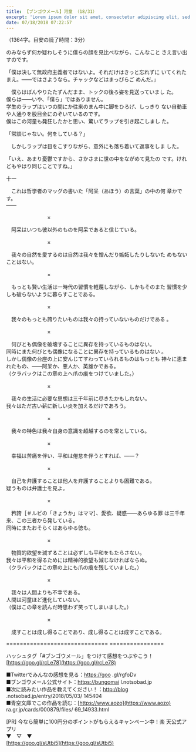 ```yaml
---
title: 【ブンゴウメール】河童 （18/31）
excerpt: 'Lorem ipsum dolor sit amet, consectetur adipiscing elit, sed do eiusmod tempor incididunt ut labore et dolore magna aliqua. Praesent elementum facilisis leo vel fringilla est ullamcorper eget. At imperdiet dui accumsan sit amet nulla facilisi morbi tempus.'
date: 07/18/2018 07:22:57
---
```


（1364字。目安の読了時間：3分）

  
のみならず何か疑わしそうに僕らの顔を見比べながら、こんなこと さえ言い出すのです。

  
「僕は決して無政府主義者ではないよ。それだけはきっと忘れずに いてくれたまえ。――ではさようなら。チャックなどはまっぴらご めんだ。」

　僕らはぼんやりたたずんだまま、トックの後ろ姿を見送っていまし た。  
僕らは――いや、「僕ら」ではありません。  
学生のラップはいつの間にか往来のまん中に脚をひろげ、しっきり ない自動車や人通りを股目金にのぞいているのです。  
僕はこの河童も発狂したかと思い、驚いてラップを引き起こしまし た。

  
「常談じゃない。何をしている？」

　しかしラップは目をこすりながら、意外にも落ち着いて返事をしま した。

  
「いえ、あまり憂鬱ですから、さかさまに世の中をながめて見たの です。けれどもやはり同じことですね。」

  
十一

  
　これは哲学者のマッグの書いた「阿呆（あほう）の言葉」の中の何 章かです。  
――

　　　　　　　　×

　阿呆はいつも彼以外のものを阿呆であると信じている。

  
　　　　　　　　×

　我々の自然を愛するのは自然は我々を憎んだり嫉妬したりしないた めもないことはない。

  
　　　　　　　　×

　もっとも賢い生活は一時代の習慣を軽蔑しながら、しかもそのまた 習慣を少しも破らないように暮らすことである。

  
　　　　　　　　×

　我々のもっとも誇りたいものは我々の持っていないものだけである 。

  
　　　　　　　　×

　何びとも偶像を破壊することに異存を持っているものはない。  
同時にまた何びとも偶像になることに異存を持っているものはない 。  
しかし偶像の台座の上に安んじてすわっていられるものはもっとも 神々に恵まれたもの、――阿呆か、悪人か、英雄かである。  
（クラバックはこの章の上へ爪の痕をつけていました。）

　　　　　　　　×

　我々の生活に必要な思想は三千年前に尽きたかもしれない。  
我々はただ古い薪に新しい炎を加えるだけであろう。

  
　　　　　　　　×

　我々の特色は我々自身の意識を超越するのを常としている。

  
　　　　　　　　×

　幸福は苦痛を伴い、平和は倦怠を伴うとすれば、――？

　　　　　　　　×

　自己を弁護することは他人を弁護することよりも困難である。  
疑うものは弁護士を見よ。

  
　　　　　　　　×

　矜誇［＃ルビの「きょうか」はママ］、愛欲、疑惑――あらゆる罪 は三千年来、この三者から発している。  
同時にまたおそらくはあらゆる徳も。

  
　　　　　　　　×

　物質的欲望を減ずることは必ずしも平和をもたらさない。  
我々は平和を得るためには精神的欲望も減じなければならぬ。  
（クラバックはこの章の上にも爪の痕を残していました。）

　　　　　　　　×

　我々は人間よりも不幸である。  
人間は河童ほど進化していない。  
（僕はこの章を読んだ時思わず笑ってしまいました。）

　　　　　　　　×

　成すことは成し得ることであり、成し得ることは成すことである。

\============================== ================

ハッシュタグ「#ブンゴウメール」をつけて感想をつぶやこう！ [https://goo.gl/rcLe78](https://goo.gl/rcLe78)

■Twitterでみんなの感想を見る：[https://goo](https://goo) .gl/rgfoDv  
■ブンゴウメール公式サイト：[https://bungomai](https://bungomai) l.notsobad.jp  
■次に読みたい作品を教えてください！：[http://blog](http://blog) .notsobad.jp/entry/2018/05/03/ 145404  
■青空文庫でこの作品を読む：[https://www.aozo](https://www.aozo) ra.gr.jp/cards/000879/files/ 69\_14933.html

\[PR\] 今なら簡単に100円分のポイントがもらえるキャンペーン中！楽 天公式アプリ  
▼　▽　▼  
[https://goo.gl/sUtbi5](https://goo.gl/sUtbi5)